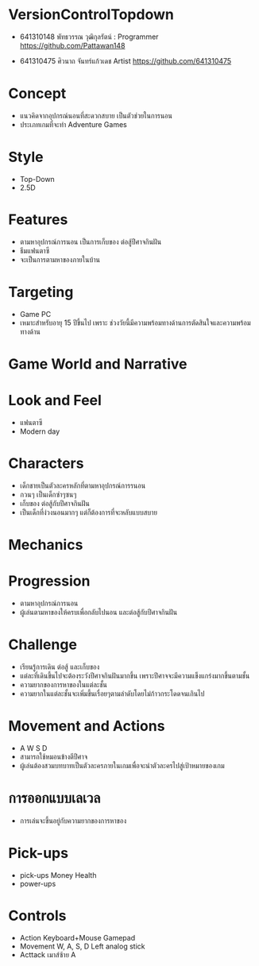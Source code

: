 # VersionControlTopdown

- 641310148 พัทธวรรณ วุฒิกุลรัตน์ : Programmer https://github.com/Pattawan148

- 641310475 ศิวนาถ จันทร์แก้วเดช Artist https://github.com/641310475

# Concept
- แนวคิดจากอุปกรณ์นอนที่สะดวกสบาย เป็นตัวช่วยในการนอน
- ประเภทเกมที่จะทำ Adventure Games
# Style
- Top-Down
- 2.5D
# Features
- ตามหาอุปกรณ์การนอน เป็นการเก็บของ ต่อสู้ปีศาจกินฝัน
- ธีมแฟนตาซี
- จะเป็นการตามหาของภายในบ้าน 
# Targeting
- Game PC
- เหมาะสำหรับอายุ 15 ปีขึ้นไป เพราะ ช่วงวัยนี้มีความพร้อมทางด้านการตัดสินใจและความพร้อมทางด้าน

# Game World and Narrative
# Look and Feel
- แฟนตาซี
- Modern day   
# Characters
- เด็กชายเป็นตัวละครหลักที่ตามหาอุปกรณ์การรนอน
- กวนๆ เป็นเด็กซ่าๆซนๆ
- เก็บของ ต่อสู้กับปีศาจกินฝัน
- เป็นเด็กที่ง่วงนอนมากๆ แต่ก็ต้องการที่จะหลับแบบสบาย

# Mechanics
# Progression
- ตามหาอุปกรณ์การนอน
- ผู้เล่นตามหาของให้ครบเพื่อกลับไปนอน และต่อสู้กับปีศาจกินฝัน
# Challenge
- เรียนรู้การเดิน ต่อสู้ และเก็บของ
- แต่ละที่เดินขึ้นไปจะต้องระวังปีศาจกินฝันมากขึ้น เพราะปีศาจจะมีความแข็งแกร่งมากขึ้นตามชั้น
- ความยากของการหาของในแต่ละชั้น
- ความยากในแต่ละชั้นจะเพิ่มขึ้นเรื่อยๆตามลำดับโดยไม่ก้าวกระโดดจนเกินไป
# Movement and Actions
- A W S D 
- สามารถใช้หมอนข้างตีปีศาจ
- ผู้เล่นต้องสวมบทบาทเป็นตัวละครภายในเกมเพื่อจะนำตัวละครไปสู่เป้าหมายของเกม
# การออกแบบเลเวล
- การเล่นจะขึ้นอยู่กับความยากของการหาของ
# Pick-ups
- pick-ups Money Health
- power-ups
# Controls
- Action           Keyboard+Mouse          Gamepad
- Movement           W, A, S, D         Left analog stick
- Acttack             เมาส์ซ้าย                 A
